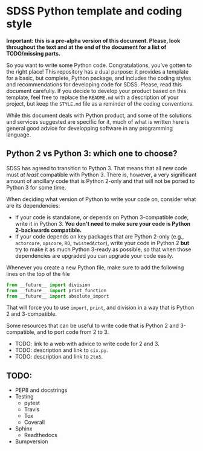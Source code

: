 # SDSS Python template and coding style

**Important: this is a pre-alpha version of this document. Please, look throughout the text and at the end of the document for a list of TODO/missing parts.**

So you want to write some Python code. Congratulations, you've gotten to the right place! This repository has a dual purpose: it provides a template for a basic, but complete, Python package, and includes the coding styles and recommendations for developing code for SDSS. Please, read this document carefully. If you decide to develop your product based on this template, feel free to replace the `README.md` with a description of your project, but keep the `STYLE.md` file as a reminder of the coding conventions.

While this document deals with Python product, and some of the solutions and services suggested are specific for it, much of what is written here is general good advice for developping software in any programming language.

## Python 2 vs Python 3: which one to choose?

SDSS has agreed to transition to Python 3. That means that all new code must *at least* compatible with Python 3. There is, however, a very significant amount of ancillary code that is Python 2-only and that will not be ported to Python 3 for some time.

When deciding what version of Python to write your code on, consider what are its dependencies:

- If your code is standalone, or depends on Python 3-compatible code, write it in Python 3. **You don't need to make sure your code is Python 2-backwards compatible.**
- If your code depends on key packages that are Python 2-only (e.g., `actorcore`, `opscore`, `RO`, `twistedActor`), write your code in Python 2 **but** try to make it as much Python 3-ready as possible, so that when those dependencies are upgraded you can upgrade your code easily.

Whenever you create a new Python file, make sure to add the following lines on the top of the file

```python
from __future__ import division
from __future__ import print_function
from __future__ import absolute_import
```

That will force you to use `import`, `print`, and division in a way that is Python 2 and 3-compatible.

Some resources that can be useful to write code that is Python 2 and 3-compatible, and to port code from 2 to 3.

- TODO: link to a web with advice to write code for 2 and 3.
- TODO: description and link to `six.py`.
- TODO: description and link to `2to3`.


## TODO:

- PEP8 and docstrings
- Testing
    - pytest
    - Travis
    - Tox
    - Coverall
- Sphinx
    - Readthedocs
- Bumpversion

